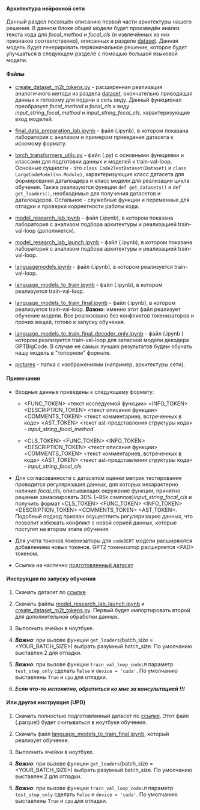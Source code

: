 #### Архитектура нейронной сети

Данный раздел посвящён описанию первой части архитектуры нашего решения. В данном блоке общей модели будет произведён анализ текста кода для *focal_method* и *focal_cls* (и извлечённых из них признаков соответственно), описанных в разделе [dataset](dataset). Данная модель будет генерировать первоначальное решение, которое будет улучшаться в следующем разделе с помощью большой языковой модели.

#### Файлы 

* [create_dataset_m2t_tokens.py](create_dataset_m2t_tokens.py) - расширенная реализация аналогичного метода из раздела [dataset](dataset), окончательно приводящая данные к готовому для подачи в сеть виду. Данный функционал преобразует *focal_method* и *focal_cls* к виду *input_string_focal_method* и *input_string_focal_cls*, характеризующие вход моделей. 

* [final_data_preparation_lab.ipynb](final_data_preparation_lab.ipynb) - файл (.ipynb), в котором показана лаборатория с анализом и примером приведения датасета к искомому формату.

* [torch_transformers_utils.py](torch_transformers_utils.py) - файл (.py) с основными функциями и классами для подготовки данных и моделей к train-val-loop. Основные сущности - это ```class Code2TestDataset(Dataset)``` и ```class LargeCodeModel(nn.Module)```, характеризующие класс датасета для формирования даталоадера и класс модели для реализации цикла обучения. Также реализуются функции ```def get_datasets()``` и ```def get_loaders()```,  необходимые для получения датасетов и даталоадеров. Остальное - служебные функции и переменные для отладки и проверки корректности работы кода.

* [model_research_lab.ipynb](model_research_lab.ipynb) - файл (.ipynb), в котором показана лаборатория с анализом подбора архитектуры и реализацией train-val-loop (дополняется).

* [model_research_lab_launch.ipynb](model_research_lab_launch.ipynb) - файл (.ipynb), в котором показана лаборатория с анализом подбора архитектуры и реализацией train-val-loop.

* [languagemodels.ipynb](languagemodels.ipynb) - файл (.ipynb), в котором реализуется train-val-loop. 

* [language_models_to_train.ipynb](language_models_to_train.ipynb) - файл (.ipynb), в котором реализуется train-val-loop. 

* [language_models_to_train_final.ipynb](language_models_to_train_final.ipynb) - файл (.ipynb), в котором реализуется train-val-loop. ***Важно***: именно этот файл реализует обучение модели. Все реализовано без конфликтов токенизаторов и прочих вещей, готово к запуску обучения.

* [language_models_to_train_final_decoder_only.ipynb](language_models_to_train_final_decoder_only.ipynb) - файл (.ipynb ) котором реализуется train-val-loop для запасной модели декодера GPTBigCode. В случае не самых лучших результатов будем обучать нашу модель в "топорном" формате.

* [pictures](pictures) - папка с изображениями (например, архитектуры сети).


#### Примечания

* Входные данные приведены к следующему формату:

    * <FUNC_TOKEN> <текст исследуемой функции> <INFO_TOKEN> <DESCRIPTION_TOKEN> <текст описания функции> <COMMENTS_TOKEN> <текст комментариев, встреченных в коде> <AST_TOKEN> <текст ast-представления структуры кода> - *input_string_focal_method*.

    * <CLS_TOKEN> <FUNC_TOKEN> <INFO_TOKEN> <DESCRIPTION_TOKEN> <текст описания функции> <COMMENTS_TOKEN> <текст комментариев, встреченных в коде> <AST_TOKEN> <текст ast-представления структуры кода> - *input_string_focal_cls*.

* Для согласованности с датасетом оценки метрик тестирования проводится регуляризация данных, для которых нехарактерно наличие *focal_cls*, описывающих окружение функции, принятно решение замаскировать 30% (~85k сэмплов)*input_string_focal_cls* и получить формат <CLS_TOKEN> <FUNC_TOKEN> <INFO_TOKEN> <DESCRIPTION_TOKEN> <COMMENTS_TOKEN> <AST_TOKEN>. Подобный подход призван осуществить регуляризацию данных, что позволит избежать конфликт с новой серией данных, которые поступят на втором этапе обучения.

* Для учёта токенов токенизаторы для ```codeBERT``` модели расширяются добавлением новых токенов. GPT2 токенизатор расширяется \<PAD\> токеном.

* Ссылка на частично [подготовленный датасет](https://cloud.mail.ru/public/UUQb/BQsxBFqMb)

#### Инструкция по запуску обучения

1. Скачать датасет по [ссылке](https://cloud.mail.ru/public/UUQb/BQsxBFqMb)

2. Скачать файлы [model_research_lab_launch.ipynb](model_research_lab_launch.ipynb) и [create_dataset_m2t_tokens.py](create_dataset_m2t_tokens.py). Первый будет импортировать второй для дополнительной обработки данных.

3. Выполнить ячейки в ноутбуке.

4. ***Важно***: при вызове функции ```get_loaders```(batch_size = \<YOUR_BATCH_SIZE\>) выбрать разумный batch_size. По умолчанию выставлен 2 для отладки.

5. ***Важно***: при вызове функции ```train_val_loop_codeLM``` параметр ```test_step_only``` сделать ```False``` и ```device = 'cuda'```. По умолчанию выставлены ```True``` и ```cpu``` для отладки.

6. ***Если что-то непонятно, обратиться ко мне за консультацией !!!***

#### Или другая инструкция (UPD)

1. Скачать полностью подготовленный датасет по [ссылке](https://cloud.mail.ru/public/sKTM/4V9QD9qJD). Этот файл (.parquet) будет считываться в ноутбуке обучения.

2. Скачать файл [language_models_to_train_final.ipynb](language_models_to_train_final.ipynb), который реализует обучение.

3. Выполнить ячейки в ноутбуке.

4. ***Важно***: при вызове функции ```get_loaders```(batch_size = \<YOUR_BATCH_SIZE\>) выбрать разумный batch_size. По умолчанию выставлен 2 для отладки.

5. ***Важно***: при вызове функции ```train_val_loop_codeLM``` параметр ```test_step_only``` сделать ```False``` и ```device = 'cuda'```. По умолчанию выставлены ```True``` и ```cpu``` для отладки.



